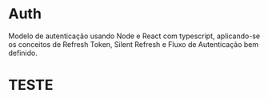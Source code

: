 # Auth
Modelo de autenticação usando Node e React com typescript, aplicando-se os conceitos de Refresh Token, Silent Refresh e Fluxo de Autenticação bem definido.

# TESTE

